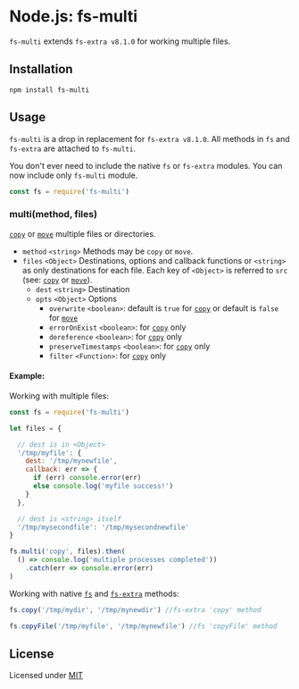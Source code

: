 # Node.js: fs-multi

`fs-multi` extends `fs-extra v8.1.0` for working multiple files.

## Installation

```shell script
npm install fs-multi
```

## Usage

`fs-multi` is a drop in replacement for `fs-extra v8.1.0`. All methods in `fs` and `fs-extra` are attached to `fs-multi`.

You don't ever need to include the native `fs` or `fs-extra` modules. You can now include only `fs-multi` module.

```javascript
const fs = require('fs-multi')
```

### multi(method, files)

[`copy`](https://github.com/jprichardson/node-fs-extra/tree/master/docs/copy.md) or [`move`](https://github.com/jprichardson/node-fs-extra/tree/master/docs/move.md) multiple files or directories.

- `method` `<string>` Methods may be `copy` or `move`.
- `files` `<Object>` Destinations, options and callback functions or `<string>` as only destinations for each file. Each key of `<Object>` is referred to `src` (see: [`copy`](https://github.com/jprichardson/node-fs-extra/tree/master/docs/copy.md) or [`move`](https://github.com/jprichardson/node-fs-extra/tree/master/docs/move.md)).
  - `dest` `<string>` Destination
  - `opts` `<Object>` Options
      - `overwrite` `<boolean>`: default is `true` for [`copy`](https://github.com/jprichardson/node-fs-extra/tree/master/docs/copy.md) or default is `false` for [`move`](https://github.com/jprichardson/node-fs-extra/tree/master/docs/move.md)
      - `errorOnExist` `<boolean>`: for [`copy`](https://github.com/jprichardson/node-fs-extra/tree/master/docs/copy.md) only
      - `dereference` `<boolean>`: for [`copy`](https://github.com/jprichardson/node-fs-extra/tree/master/docs/copy.md) only
      - `preserveTimestamps` `<boolean>`: for [`copy`](https://github.com/jprichardson/node-fs-extra/tree/master/docs/copy.md) only
      - `filter` `<Function>`: for [`copy`](https://github.com/jprichardson/node-fs-extra/tree/master/docs/copy.md) only

#### Example:

Working with multiple files:

```js
const fs = require('fs-multi')

let files = {

  // dest is in <Object>
  '/tmp/myfile': {
    dest: '/tmp/mynewfile',
    callback: err => {
      if (err) console.error(err)
      else console.log('myfile success!')
    }
  },

  // dest is <string> itself
  '/tmp/mysecondfile': '/tmp/mysecondnewfile'
}

fs.multi('copy', files).then(
  () => console.log('multiple processes completed'))
    .catch(err => console.error(err)
)
```

Working with native [`fs`](https://nodejs.org/api/fs.html) and [`fs-extra`](https://github.com/jprichardson/node-fs-extra/tree/master/docs) methods:

```javascript
fs.copy('/tmp/mydir', '/tmp/mynewdir') //fs-extra 'copy' method

fs.copyFile('/tmp/myfile', '/tmp/mynewfile') //fs 'copyFile' method
```

## License

Licensed under [MIT](LICENSE)